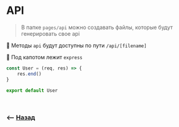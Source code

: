 # API
> В папке `pages/api` можно создавать файлы, которые будут генерировать свое api       

🔹 Методы `api` будут доступны по пути `/api/[filename]` 

🔹 Под капотом лежит `express`       

```typescript jsx
const User = (req, res) => {
    res.end()
}

export default User
```

<br>

### ⟵ **<a href="../../readme.md">Назад</a>**